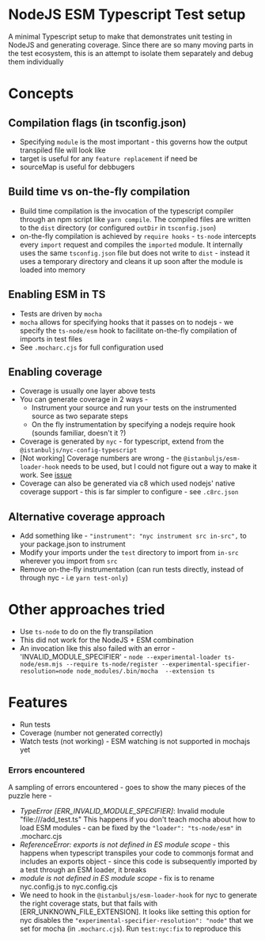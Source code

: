 # NodeJS ESM Typescript Test setup

A minimal Typescript setup to make that demonstrates unit testing in NodeJS and generating coverage.  Since there are so 
many moving parts in the test ecosystem, this is an attempt to isolate them separately and debug them individually

# Concepts

<Diagram to explain how all this fits in together>

## Compilation flags (in tsconfig.json)

* Specifying `module` is the most important - this governs how the output transpiled file will look like
* target is useful for any `feature replacement` if need be
* sourceMap is useful for debbugers
## Build time vs on-the-fly compilation

* Build time compilation is the invocation of the typescript compiler through an npm script like `yarn compile`.  The compiled
files are written  to the `dist` directory (or configured `outDir` in `tsconfig.json`)
* on-the-fly compilation is achieved by `require hooks` - `ts-node` intercepts every `import` request and compiles the `imported` module.  It internally
uses the same `tsconfig.json` file but does not write to `dist` - instead it uses a temporary directory and cleans it up soon after the module is loaded
into memory

## Enabling ESM in TS

* Tests are driven by `mocha`
* `mocha` allows for specifying hooks that it passes on to nodejs - we specify the `ts-node/esm` hook to facilitate on-the-fly compilation of imports in test files
* See `.mocharc.cjs` for full configuration used

## Enabling coverage

* Coverage is usually one layer above tests
* You can generate coverage in 2 ways - 
    * Instrument your source and run your tests on the instrumented source as two separate steps
    * On the fly instrumentation by specifying a nodejs require hook (sounds familiar, doesn't it ?)
* Coverage is generated by `nyc` - for typescript, extend from the `@istanbuljs/nyc-config-typescript`
* [Not working] Coverage numbers are wrong - the `@istanbuljs/esm-loader-hook` needs to be used, but I could not figure out
a way to make it work.  See [issue]()
* Coverage can also be generated via c8 which used nodejs' native coverage support - this is far simpler
to configure - see `.c8rc.json`
## Alternative coverage approach

* Add something like - `"instrument": "nyc instrument src in-src",` to your package.json to instrument
* Modify your imports under the `test` directory to import from `in-src` wherever you import from `src`
* Remove on-the-fly instrumentation (can run tests directly, instead of through nyc - i.e `yarn test-only`)

# Other approaches tried

* Use `ts-node` to do on the fly transpilation
* This did not work for the NodeJS + ESM combination
* An invocation like this also failed with an error - 'INVALID_MODULE_SPECIFIER' - `node --experimental-loader ts-node/esm.mjs --require ts-node/register --experimental-specifier-resolution=node node_modules/.bin/mocha  --extension ts`

# Features

* Run tests
* Coverage (number not generated correctly)
* Watch tests (not working) - ESM watching is not supported in mochajs yet

### Errors encountered

A sampling of errors encountered - goes to show the many pieces of the puzzle here - 

* *TypeError [ERR_INVALID_MODULE_SPECIFIER]*: Invalid module "file:///add_test.ts" 
This happens if you don't teach mocha about how to load ESM modules - can be fixed  by the `"loader": "ts-node/esm"` in .mocharc.cjs
* *ReferenceError: exports is not defined in ES module scope* - this happens when typescript transpiles your code to commonjs format and includes an exports object - since this code is subsequently imported by a test through an ESM loader, it breaks
* *module is not defined in ES module scope* - fix is to rename nyc.config.js to nyc.config.cjs
* We need to hook in the `@istanbuljs/esm-loader-hook` for nyc to generate the right coverage stats, but
that fails with [ERR_UNKNOWN_FILE_EXTENSION].  It looks like setting this option for nyc disables the `"experimental-specifier-resolution": "node"` that we set for mocha (in `.mocharc.cjs`).  Run `test:nyc:fix` to reproduce this
